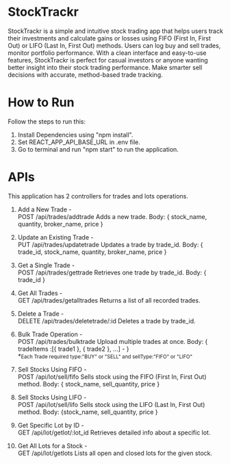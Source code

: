 # StockTrackr

StockTrackr is a simple and intuitive stock trading app that helps users track their investments and calculate gains or losses using FIFO (First In, First Out) or LIFO (Last In, First Out) methods. Users can log buy and sell trades, monitor portfolio performance. With a clean interface and easy-to-use features, StockTrackr is perfect for casual investors or anyone wanting better insight into their stock trading performance. Make smarter sell decisions with accurate, method-based trade tracking.

# How to Run

Follow the steps to run this:
1. Install Dependencies using "npm install".
2. Set REACT_APP_API_BASE_URL in .env file.
3. Go to terminal and run "npm start" to run the application.

# APIs

This application has 2 controllers for trades and lots operations.

1. Add a New Trade - <br/>
POST /api/trades/addtrade
Adds a new trade.
Body: { stock_name, quantity, broker_name, price  }

2. Update an Existing Trade - <br/>
PUT /api/trades/updatetrade
Updates a trade by trade_id.
Body: { trade_id, stock_name, quantity, broker_name, price }

3. Get a Single Trade - <br/>
POST /api/trades/gettrade
Retrieves one trade by trade_id.
Body: { trade_id }

4. Get All Trades - <br/>
GET /api/trades/getalltrades
Returns a list of all recorded trades.

5. Delete a Trade - <br/>
DELETE /api/trades/deletetrade/:id
Deletes a trade by trade_id.

6. Bulk Trade Operation - <br/>
POST /api/trades/bulktrade
Upload multiple trades at once.
Body: { tradeItems :[{ trade1 }, { trade2 }, ...] -  }<br/>
*<small>Each Trade required type:"BUY" or "SELL" and sellType:"FIFO" or "LIFO"</small>

7. Sell Stocks Using FIFO - <br/>
POST /api/lot/sell/fifo
Sells stock using the FIFO (First In, First Out) method.
Body: { stock_name, sell_quantity, price }

8. Sell Stocks Using LIFO - <br/>
POST /api/lot/sell/lifo
Sells stock using the LIFO (Last In, First Out) method.
Body: {stock_name, sell_quantity, price }

9. Get Specific Lot by ID - <br/>
GET /api/lot/getlot/:lot_id
Retrieves detailed info about a specific lot.

10. Get All Lots for a Stock - <br/>
GET /api/lot/getlots
Lists all open and closed lots for the given stock.

